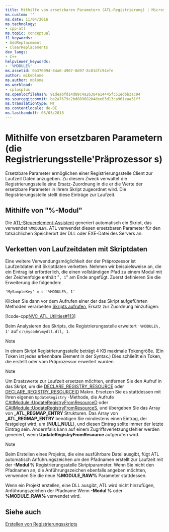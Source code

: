 ```yaml
---
title: Mithilfe von ersetzbaren Parametern (ATL-Registrierung) | Microsoft Docs
ms.custom: ''
ms.date: 11/04/2016
ms.technology:
- cpp-atl
ms.topic: conceptual
f1_keywords:
- AddReplacement
- ClearReplacements
dev_langs:
- C++
helpviewer_keywords:
- '%MODULE%'
ms.assetid: 0b376994-84a6-4967-8d97-8c01dfc94efe
author: mikeblome
ms.author: mblome
ms.workload:
- cplusplus
ms.openlocfilehash: 91deabfd14d89c4a26384a14445fc51edbb3ac94
ms.sourcegitcommit: be2a7679c2bd80968204dee03d13ca961eaa31ff
ms.translationtype: MT
ms.contentlocale: de-DE
ms.lasthandoff: 05/03/2018
---
```

# <a name="using-replaceable-parameters-the-registrar39s-preprocessor"></a>Mithilfe von ersetzbaren Parametern (die Registrierungsstelle&#39;Präprozessor s)
Ersetzbare Parameter ermöglichen einer Registrierungsstelle Client zur Laufzeit Daten anzugeben. Zu diesem Zweck verwaltet die Registrierungsstelle eine Ersatz-Zuordnung in die er die Werte der ersetzbare Parameter in Ihrem Skript zugeordnet wird. Die Registrierungsstelle stellt diese Einträge zur Laufzeit.  
  
##  <a name="_atl_using_.25.module.25"></a> Mithilfe von "%-Modul"  
 Die [ATL-Steuerelement-Assistent](../atl/reference/atl-control-wizard.md) generiert automatisch ein Skript, das verwendet `%MODULE%`. ATL verwendet diesen ersetzbaren Parameter für den tatsächlichen Speicherort der DLL oder EXE-Datei des Servers an.  
  
## <a name="concatenating-run-time-data-with-script-data"></a>Verketten von Laufzeitdaten mit Skriptdaten  
 Eine weitere Verwendungsmöglichkeit der der Präprozessor ist Laufzeitdaten mit Skriptdaten verketten. Nehmen wir beispielsweise an, die ein Eintrag ist erforderlich, die einen vollständigen Pfad zu einem Modul mit der Zeichenfolge enthält "`, 1`" am Ende angefügt. Zuerst definieren Sie die Erweiterung die folgenden:  
  
```  
'MySampleKey' = s '%MODULE%, 1'  
```  
  
 Klicken Sie dann vor dem Aufrufen einer der das Skript aufgeführten Methoden verarbeiten [Skripts aufrufen](../atl/invoking-scripts.md), Ersatz zur Zuordnung hinzufügen:  
  
 [!code-cpp[NVC_ATL_Utilities#113](../atl/codesnippet/cpp/using-replaceable-parameters-the-registrar-s-preprocessor_1.cpp)]  
  
 Beim Analysieren des Skripts, die Registrierungsstelle erweitert `'%MODULE%, 1'` auf `c:\mycode\mydll.dll, 1`.  
  
> [!NOTE]
>  In einem Skript Registrierungsstelle beträgt 4 KB maximale Tokengröße. (Ein Token ist jedes erkennbare Element in der Syntax.) Dies schließt ein Token, die erstellt oder vom Präprozessor erweitert wurden.  
  
> [!NOTE]
>  Um Ersatzwerte zur Laufzeit ersetzen möchten, entfernen Sie den Aufruf in das Skript, um die [DECLARE_REGISTRY_RESOURCE](../atl/reference/registry-macros.md#declare_registry_resource) oder [DECLARE_REGISTRY_RESOURCEID](../atl/reference/registry-macros.md#declare_registry_resourceid) Makro. Ersetzen Sie es stattdessen mit Ihren eigenen `UpdateRegistry` -Methode, die Aufrufe [CAtlModule::UpdateRegistryFromResourceD](../atl/reference/catlmodule-class.md#updateregistryfromresourced) oder [CAtlModule::UpdateRegistryFromResourceS](../atl/reference/catlmodule-class.md#updateregistryfromresources), und übergeben Sie das Array von **_ATL_REGMAP_ENTRY** Strukturen. Das Array von **_ATL_REGMAP_ENTRY** benötigen Sie mindestens einen Eintrag, der festgelegt wird, um {**NULL**,**NULL**}, und diesen Eintrag sollte immer der letzte Eintrag sein. Andernfalls kann auf einem Zugriffsverletzungsfehler werden generiert, wenn **UpdateRegistryFromResource** aufgerufen wird.  
  
> [!NOTE]
>  Beim Erstellen eines Projekts, die eine ausführbare Datei ausgibt, fügt ATL automatisch Anführungszeichen um den Pfadnamen erstellt zur Laufzeit mit der **-Modul %** Registrierungsstelle Skriptparameter. Wenn Sie nicht den Pfadnamen an, die Anführungszeichen ebenfalls angeben möchten, verwenden Sie die neue **%MODULE_RAW%** Parameter stattdessen.  
>   
>  Wenn ein Projekt erstellen, eine DLL ausgibt, ATL wird nicht hinzufügen, Anführungszeichen der Pfadname Wenn **-Modul %** oder **%MODULE_RAW%** verwendet wird.  
  
## <a name="see-also"></a>Siehe auch  
 [Erstellen von Registrierungsskripts](../atl/creating-registrar-scripts.md)

